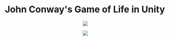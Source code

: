 # John Conway's Game of Life in Unity

<p align="center">
  <img src="https://i.imgur.com/OF7c04Q.gif">
</p>

<p align="center">
  <img src="https://i.imgur.com/yGDZa41.gif">
</p>
